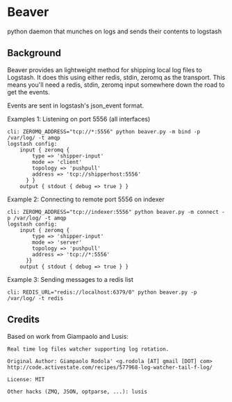 # Beaver

python daemon that munches on logs and sends their contents to logstash

## Background

Beaver provides an lightweight method for shipping local log files to Logstash. It does this using either redis, stdin, zeromq as the transport. This means you'll need a redis, stdin, zeromq input somewhere down the road to get the events.

Events are sent in logstash's json_event format.

Examples 1: Listening on port 5556 (all interfaces)

    cli: ZEROMQ_ADDRESS="tcp://*:5556" python beaver.py -m bind -p /var/log/ -t amqp
    logstash config:
        input { zeromq {
            type => 'shipper-input'
            mode => 'client'
            topology => 'pushpull'
            address => 'tcp://shipperhost:5556'
          } }
        output { stdout { debug => true } }

Example 2: Connecting to remote port 5556 on indexer

    cli: ZEROMQ_ADDRESS="tcp://indexer:5556" python beaver.py -m connect -p /var/log/ -t amqp
    logstash config:
        input { zeromq {
            type => 'shipper-input'
            mode => 'server'
            topology => 'pushpull'
            address => 'tcp://*:5556'
          }}
        output { stdout { debug => true } }

Example 3: Sending messages to a redis list

    cli: REDIS_URL="redis://localhost:6379/0" python beaver.py -p /var/log/ -t redis

## Credits
Based on work from Giampaolo and Lusis:

    Real time log files watcher supporting log rotation.

    Original Author: Giampaolo Rodola' <g.rodola [AT] gmail [DOT] com>
    http://code.activestate.com/recipes/577968-log-watcher-tail-f-log/

    License: MIT

    Other hacks (ZMQ, JSON, optparse, ...): lusis

